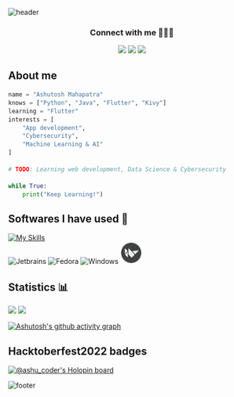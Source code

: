![header](https://capsule-render.vercel.app/api?type=waving&color=timeGradient&height=180&section=header&text=Hey,%20there!%20Ashutosh%20here.👋&fontSize=40&animation=fadeIn)

<h3 align="center">Connect with me 🧑🏻‍💻</h3>
<p align="center">
    <a href="https://www.linkedin.com/in/ashutosh-mahapatra-bb0476233/">
    <img src="https://img.shields.io/badge/LinkedIn-0077B5?style=for-the-badge&logo=linkedin&logoColor=white"/></a>
    <a href="https://leetcode.com/ashu_coder/">
    <img src="https://img.shields.io/badge/-LeetCode-FFA116?style=for-the-badge&logo=LeetCode&logoColor=black"/></a>
    <a href="https://www.codechef.com/users/ashu2909">
    <img src="https://img.shields.io/badge/Codechef-%23B92B27.svg?&style=for-the-badge&logo=Codechef&logoColor=white"/></a>
</p>

## About me
```py
name = "Ashutosh Mahapatra"
knows = ["Python", "Java", "Flutter", "Kivy"]
learning = "Flutter"
interests = [
    "App development",
    "Cybersecurity",
    "Machine Learning & AI"
]

# TODO: Learning web development, Data Science & Cybersecurity

while True:
    print("Keep Learning!")
```

## Softwares I have used 🚀
[![My Skills](https://skillicons.dev/icons?i=python,java,dart,flutter,html,css,bootstrap,jquery,git,bash,vscode,linux)](https://skillicons.dev)          
<img src="https://cdn.jsdelivr.net/gh/devicons/devicon/icons/jetbrains/jetbrains-original.svg" alt="Jetbrains" width="40" height="40"/>
<img src="https://cdn.jsdelivr.net/gh/devicons/devicon/icons/fedora/fedora-original.svg" alt="Fedora" width="40" height="40"/>
<img src="https://cdn.jsdelivr.net/gh/devicons/devicon/icons/windows8/windows8-original.svg" alt="Windows" width="40" height="40"/>
<img src="./img/Kivy_logo.png" alt="Kivy" width="45" height="45"/>

## Statistics 📊

<img src="https://github-readme-stats.vercel.app/api?username=AM-ash-OR-AM-I&show_icons=true&theme=dracula&hide_border=true&border_radius=10" width="600px"/>
<img src="http://github-readme-streak-stats.herokuapp.com?user=am-ash-or-am-i&theme=dracula&hide_border=true&border_radius=10" width="600px"/>

[![Ashutosh's github activity graph](https://github-readme-activity-graph.cyclic.app/graph?username=am-ash-or-am-i&radius=15&hide_border=true&theme=dracula)](https://github.com/ashutosh00710/github-readme-activity-graph)

## Hacktoberfest2022 badges 

[![@ashu_coder's Holopin board](https://holopin.me/ashu_coder)](https://holopin.io/@ashu_coder)

![footer](https://capsule-render.vercel.app/api?section=footer&type=waving&color=timeGradient&height=130&text=Bye!&fontSize=30)
